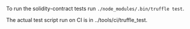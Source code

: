 To run the solidity-contract tests run `./node_modules/.bin/truffle test`.

The actual test script run on CI is in ../tools/ci/truffle_test.
